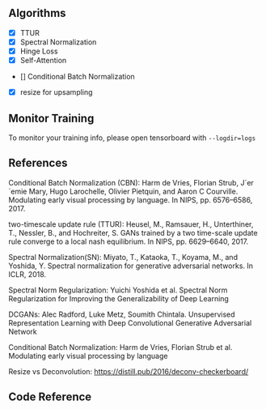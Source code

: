 
## Algorithms

- [x] TTUR
- [x] Spectral Normalization
- [x] Hinge Loss
- [x] Self-Attention
- [] Conditional Batch Normalization
- [x] resize for upsampling

## Monitor Training

To monitor your training info, please open tensorboard with `--logdir=logs`

## References

Conditional Batch Normalization (CBN): Harm de Vries, Florian Strub, J´er´emie Mary, Hugo Larochelle, Olivier Pietquin, and Aaron C Courville. Modulating early visual processing by language. In NIPS, pp. 6576–6586, 2017.

two-timescale update rule (TTUR): Heusel, M., Ramsauer, H., Unterthiner, T., Nessler, B., and Hochreiter, S. GANs trained by a two time-scale update rule converge to a local nash equilibrium. In NIPS, pp. 6629–6640, 2017.

Spectral Normalization(SN): Miyato, T., Kataoka, T., Koyama, M., and Yoshida, Y. Spectral normalization for generative adversarial networks. In ICLR, 2018.

Spectral Norm Regularization: Yuichi Yoshida et al. Spectral Norm Regularization for Improving the Generalizability of Deep Learning

DCGANs: Alec Radford, Luke Metz, Soumith Chintala. Unsupervised Representation Learning with Deep Convolutional Generative Adversarial Network

Conditional Batch Normalization: Harm de Vries, Florian Strub et al. Modulating early visual processing by language

Resize vs Deconvolution: https://distill.pub/2016/deconv-checkerboard/

## Code Reference